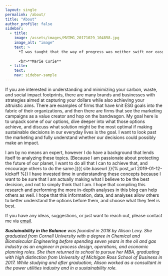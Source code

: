 ```yaml
---
layout: single
permalink: /about/
title: "About"
author_profile: false
sidebar:
  - title: 
    image: /assets/images/MVIMG_20171029_104858.jpg
    image_alt: "image"
    text: >
      *I was taught that the way of progress was neither swift nor easy.*
    
      <br>**Marie Curie**
  - title: 
    text: 
    nav: sidebar-sample
---
```


If you are interested in understanding and minimizing your carbon, waste, and social impact footprints, there are many brands and businesses with strategies aimed at capturing your dollars while also achieving your altruistic aims. There are examples of firms that have knit ESG goals into the fabric of their organizations, and then there are firms that see the marketing campaigns as a value creator and hop on the bandwagon. My goal here is to unpack some of our options, dive deeper into what those options achieve, and discuss what solution might be the most optimal if making sustainable decisions in our everyday lives is the goal. I want to look past the marketing and fully understand whether our decisions could possibly make an impact. 

I am by no means an expert, however I do have a background that lends itself to analyzing these topics. [Because I am passionate about protecting the future of our planet, I want to do all that I can to achieve that, and encourage others to do the same.]({{ site.baseurl }}{% post_url 2019-01-12-kickoff %}) I have invested time in understanding these concepts because I want to be sure that I am actually making what I believe to be the best decision, and not to simply think that I am. I hope that compiling this research and performing the more in-depth analyses in this blog can help others as well. I hope that this information, data, and analyses allow others to better understand the options before them, and choose what they feel is best.

If you have any ideas, suggestions, or just want to reach out, please contact me via [email](mailto:sustainabilityinthebalance@gmail.com).

***Sustainability in the Balance** was founded in 2018 by Alison Levy. She graduated from Cornell University with a degree in Chemical and Biomolecular Engineering before spending seven years in the oil and gas industry as an engineer in process design, operations, and economic planning roles. She then returned to school to pursue her MBA, graduating with high distinction from University of Michigan Ross School of Business in 2017. While studying and after graduation, Alison worked as a consultant in the power utilities industry and in a sustainability role.*
